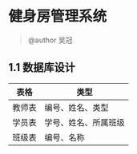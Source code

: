 # 健身房管理系统

> @author 吴冠

## 1.1 数据库设计

| 表格  | 类型         |
|-----|------------|
| 教师表 | 编号、姓名、类型   |
| 学员表 | 学号、姓名、所属班级 |
| 班级表 | 编号、名称      |






